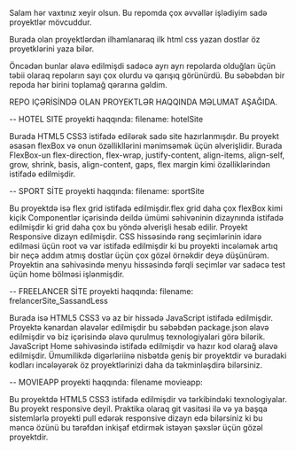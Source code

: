 Salam hər vaxtınız xeyir olsun. Bu repomda çox əvvəllər işlədiyim sadə proyektlər mövcuddur.

Burada olan proyektlərdən ilhamlanaraq ilk html css yazan dostlar öz proyetklərini yaza bilər.

Öncədən bunlar əlavə edilmişdi sadəcə ayrı ayrı repolarda olduğları üçün təbii olaraq repoların sayı çox olurdu və qarışıq görünürdü. Bu səbəbdən bir repoda hər birini toplamağ qərarına gəldim.

REPO IÇƏRİSİNDƏ OLAN PROYEKTLƏR HAQQINDA MƏLUMAT AŞAĞIDA.

--
HOTEL SITE proyekti haqqında: filename: hotelSite

Burada HTML5 CSS3 istifadə edilərək sadə site hazırlanmışdır. Bu proyekt əsasən flexBox və onun özəllikllərini mənimsəmək üçün əlverişlidir. Burada FlexBox-un flex-direction, flex-wrap, justify-content, align-items, align-self, grow, shrink, basis, align-content, gaps, flex margin kimi özəlliklərindən istifadə edilmişdir.

--
SPORT SİTE proyekti haqqında: filename: sportSite

Bu proyektdə isə flex grid istifadə edilmişdir.flex grid daha çox flexBox kimi kiçik Componentlər içərisində deildə ümümi səhivəninin dizaynında istifadə edilmişdir ki grid daha çox bu yöndə əlverişli hesab edilir. Proyekt Responsive dizayn edilmişdir. CSS hissəsində rəng seçimlərinin idarə edilməsi üçün root və var istifadə edilmişdir ki bu proyekti incələmək artıq bir neçə addım atmış dostlar üçün çox gözəl örnəkdir deyə düşünürəm. Proyektin ana səhivəsində menyu hissəsində fərqli seçimlər var sadəcə test üçün home bölməsi işlənmişdir.

--
FREELANCER SİTE proyekti haqqında: filename: frelancerSite_SassandLess

Burada isə HTML5 CSS3 və az bir hissədə JavaScript istifadə edilmişdir. Proyektə kənardan əlavələr edilmişdir bu səbəbdən package.json əlavə edilmişdir və biz içərisində əlavə qurulmuş texnologiyalari görə bilərik. JavaScript Home səhivəsində istifadə edilmişdir və hazır kod olarağ əlavə edilmişdir. Ümumilikdə digərləriinə nisbətdə geniş bir proyektdir və buradaki kodları incələyərək öz proyektlərinizi daha da təkminləşdirə bilərsiniz.

--
MOVIEAPP proyekti haqqında: filename movieapp:

Bu proyektdə HTML5 CSS3 istifadə edilmişdir və tərkibindəki texnologiyalar. Bu proyekt responsive deyil. Praktika olaraq git vasitəsi ilə və ya başqa sistemlərlə proyekti pull edərək responsive dizayn edə bilərsiniz ki bu məncə özünü bu tərəfdən inkişaf etdirmək istəyən şəxslər üçün gözəl proyektdir.











